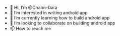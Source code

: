 - 👋 Hi, I’m @Chann-Dara
- 👀 I’m interested in writing android app
- 🌱 I’m currently learning how to build android app
- 💞️ I’m looking to collaborate on building android app
- 📫 How to reach me 

<!---
Chann-Dara/Chann-Dara is a ✨ special ✨ repository because its `README.md` (this file) appears on your GitHub profile.
You can click the Preview link to take a look at your changes.
--->
